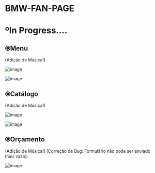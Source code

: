 # BMW-FAN-PAGE
<h1>ºIn Progress....</h1>

<h2>⦿Menu</h2>
(Adição de Música!)

![image](https://user-images.githubusercontent.com/101043200/216276529-fed3daad-61ee-4460-91e4-c32da6bd0a76.png)

![image](https://user-images.githubusercontent.com/101043200/224259744-2b0a0f1f-bc47-4275-b4b0-4ef5b8865d2d.png)

<h2>⦿Catálogo</h2>
(Adição de Música!)

![image](https://user-images.githubusercontent.com/101043200/224259919-19c47990-a33b-4be5-b4c1-4c4170eb290e.png)

![image](https://user-images.githubusercontent.com/101043200/224260064-24bf8fe5-e642-4173-a991-cee2f42a9bdc.png)

<h2>⦿Orçamento</h2>
(Adição de Música!)
(Correção de Bug: Formulário não pode ser enviado mais vazio)

![image](https://user-images.githubusercontent.com/101043200/224260238-28295145-5df8-415a-a4dd-970dd831a227.png)





